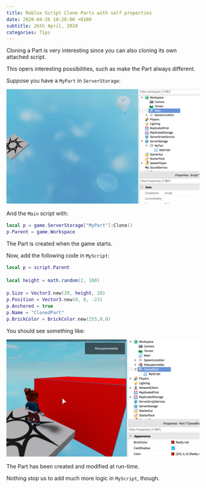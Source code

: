 ```yaml
---
title: Roblox Script Clone Parts with self properties
date: 2020-04-26 10:28:00 +0100
subtitle: 26th April, 2020
categories: Tips
---
```


Cloning a Part is very interesting since you can also cloning its own attached script.

This opers interesting possibilities, such as make the Part always different.

Suppose you have a `MyPart` in `ServerStorage`:

![](../assets/tips/n406_screen-shot-2020-04-26-at-14.21.54.png)

And the `Main` script with:

```lua
local p = game.ServerStorage["MyPart"]:Clone()
p.Parent = game.Workspace
```

The Part is created when the game starts.

Now, add the following code in `MyScript`:

```lua
local p = script.Parent

local height = math.random(2, 100)

p.Size = Vector3.new(20, height, 20)
p.Position = Vector3.new(0, 0, -23)
p.Anchored = true
p.Name = "ClonedPart"
p.BrickColor = BrickColor.new(255,0,0)
```

You should see something like:

![](../assets/tips/n72_screen-shot-2020-04-26-at-14.25.01.png)

The Part has been created and modified at run-time.

Nothing stop us to add much more logic in `MyScript`, though.